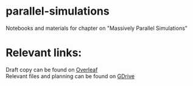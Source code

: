 # parallel-simulations
Notebooks and materials for chapter on "Massively Parallel Simulations"

# Relevant links:
Draft copy can be found on [Overleaf](https://www.overleaf.com/project/662fc4d1620b06fae4cc81a4)\
Relevant files and planning can be found on [GDrive](https://drive.google.com/drive/folders/1vXYTghycMbMXcd9hhrR9em8av5kwRiRz?usp=drive_link)
